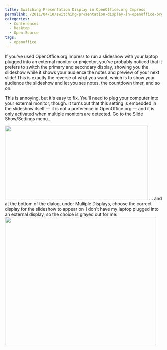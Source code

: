 ```yaml
---
title: Switching Presentation Display in OpenOffice.org Impress
permalink: /2011/04/10/switching-presentation-display-in-openoffice-org-impress/
categories:
  - Conferences
  - Desktop
  - Open Source
tags:
  - openoffice
---
```

If you've used OpenOffice.org Impress to run a slideshow with your laptop plugged into an external monitor or projector, you've probably noticed that it prefers to switch the primary and secondary display, showing you the slideshow while it shows your audience the notes and preview of your next slide! This is exactly the reverse of what you want, which is to show your audience the slideshow and let you see notes, the countdown timer, and so on.

This is annoying, but it's easy to fix. You'll need to plug your computer into your external monitor, though. It turns out that this setting is embedded in the slideshow itself &#8212; it is not a preference in OpenOffice.org &#8212; and it is only activated when multiple monitors are detected. Go to the Slide Show/Settings menu&#8230;

<img src="http://www.xaprb.com/blog/wp-content/uploads/2011/04/slide-show-menu.png" alt="" title="slide-show-menu" width="459" height="238" class="alignnone size-full wp-image-2273" /> 
&#8230; and at the bottom of the dialog, under Multiple Displays, choose the correct display for the slideshow to appear on. I don't have my laptop plugged into an external display, so the choice is grayed out for me:

<img src="http://www.xaprb.com/blog/wp-content/uploads/2011/04/slide-show-settings1.png" alt="" title="slide-show-settings" width="485" height="412" class="alignnone size-full wp-image-2275" />
